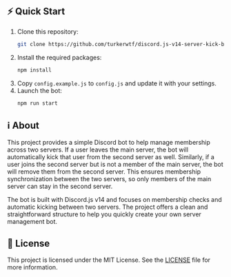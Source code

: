 ## ⚡ Quick Start

1. Clone this repository:
    ```sh
    git clone https://github.com/turkerwtf/discord.js-v14-server-kick-bot.git
    ```
2. Install the required packages:
    ```sh
    npm install
    ```
3. Copy `config.example.js` to `config.js` and update it with your settings.
4. Launch the bot:
    ```sh
    npm run start
    ```

## ℹ️ About

This project provides a simple Discord bot to help manage membership across two servers. If a user leaves the main server, the bot will automatically kick that user from the second server as well. Similarly, if a user joins the second server but is not a member of the main server, the bot will remove them from the second server. This ensures membership synchronization between the two servers, so only members of the main server can stay in the second server.

The bot is built with Discord.js v14 and focuses on membership checks and automatic kicking between two servers. The project offers a clean and straightforward structure to help you quickly create your own server management bot.

## 📝 License

This project is licensed under the MIT License. See the [LICENSE](LICENSE) file for more information.
